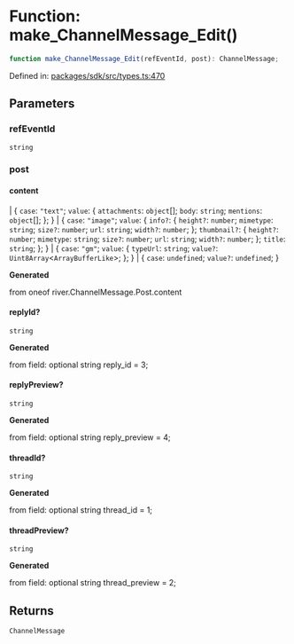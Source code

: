 # Function: make\_ChannelMessage\_Edit()

```ts
function make_ChannelMessage_Edit(refEventId, post): ChannelMessage;
```

Defined in: [packages/sdk/src/types.ts:470](https://github.com/towns-protocol/towns/blob/0db1fd0ac7258e8db8cedfb6183e8eade8284fa1/packages/sdk/src/types.ts#L470)

## Parameters

### refEventId

`string`

### post

#### content

  \| \{
  `case`: `"text"`;
  `value`: \{
     `attachments`: `object`[];
     `body`: `string`;
     `mentions`: `object`[];
  \};
\}
  \| \{
  `case`: `"image"`;
  `value`: \{
     `info?`: \{
        `height?`: `number`;
        `mimetype`: `string`;
        `size?`: `number`;
        `url`: `string`;
        `width?`: `number`;
     \};
     `thumbnail?`: \{
        `height?`: `number`;
        `mimetype`: `string`;
        `size?`: `number`;
        `url`: `string`;
        `width?`: `number`;
     \};
     `title`: `string`;
  \};
\}
  \| \{
  `case`: `"gm"`;
  `value`: \{
     `typeUrl`: `string`;
     `value?`: `Uint8Array`\<`ArrayBufferLike`\>;
  \};
\}
  \| \{
  `case`: `undefined`;
  `value?`: `undefined`;
\}

**Generated**

from oneof river.ChannelMessage.Post.content

#### replyId?

`string`

**Generated**

from field: optional string reply_id = 3;

#### replyPreview?

`string`

**Generated**

from field: optional string reply_preview = 4;

#### threadId?

`string`

**Generated**

from field: optional string thread_id = 1;

#### threadPreview?

`string`

**Generated**

from field: optional string thread_preview = 2;

## Returns

`ChannelMessage`
